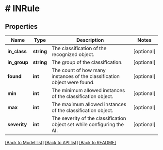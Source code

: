 # # INRule

## Properties

Name | Type | Description | Notes
------------ | ------------- | ------------- | -------------
**in_class** | **string** | The classification of the recognized object. | [optional] 
**in_group** | **string** | The group of the classification. | [optional] 
**found** | **int** | The count of how many instances of the classification object were found. | [optional] 
**min** | **int** | The minimum allowed instances of the classification object. | [optional] 
**max** | **int** | The maximum allowed instances of the classification object. | [optional] 
**severity** | **int** | The severity of the classification object set while configuring the AI. | [optional] 

[[Back to Model list]](../../README.md#documentation-for-models) [[Back to API list]](../../README.md#documentation-for-api-endpoints) [[Back to README]](../../README.md)


